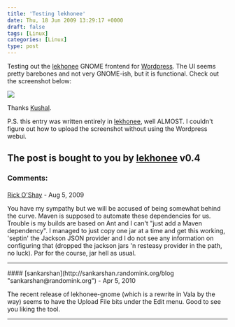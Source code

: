 ```yaml
---
title: 'Testing lekhonee'
date: Thu, 18 Jun 2009 13:29:17 +0000
draft: false
tags: [Linux]
categories: [Linux]
type: post
---
```


Testing out the [lekhonee](https://fedorahosted.org/lekhonee/) GNOME frontend for [Wordpress](http://www.wordpress.com). The UI seems pretty barebones and not very GNOME-ish, but it is functional. Check out the screenshot below:

[![](http://zeusville.files.wordpress.com/2009/06/lekhonee.png)](http://zeusville.files.wordpress.com/2009/06/lekhonee.png)

Thanks [Kushal](http://kushaldas.in/).

P.S. this entry was written entirely in [lekhonee](https://fedorahosted.org/lekhonee/), well ALMOST. I couldn't figure out how to upload the screenshot without using the Wordpress webui.

The post is bought to you by [lekhonee](http://fedorahosted.org/lekhonee) v0.4
---
### Comments:
####
[Rick O'Shay]( "treespace@gmail.com") - <time datetime="2009-08-07 20:22:21">Aug 5, 2009</time>

You have my sympathy but we will be accused of being somewhat behind the curve. Maven is supposed to automate these dependencies for us. Trouble is my builds are based on Ant and I can't "just add a Maven dependency". I managed to just copy one jar at a time and get this working, 'septin' the Jackson JSON provider and I do not see any information on configuring that (dropped the jackson jars 'n resteasy provider in the path, no luck). Par for the course, jar hell as usual.
<hr />
####
[sankarshan](http://sankarshan.randomink.org/blog "sankarshan@randomink.org") - <time datetime="2010-04-09 02:59:02">Apr 5, 2010</time>

The recent release of lekhonee-gnome (which is a rewrite in Vala by the way) seems to have the Upload File bits under the Edit menu. Good to see you liking the tool.
<hr />
